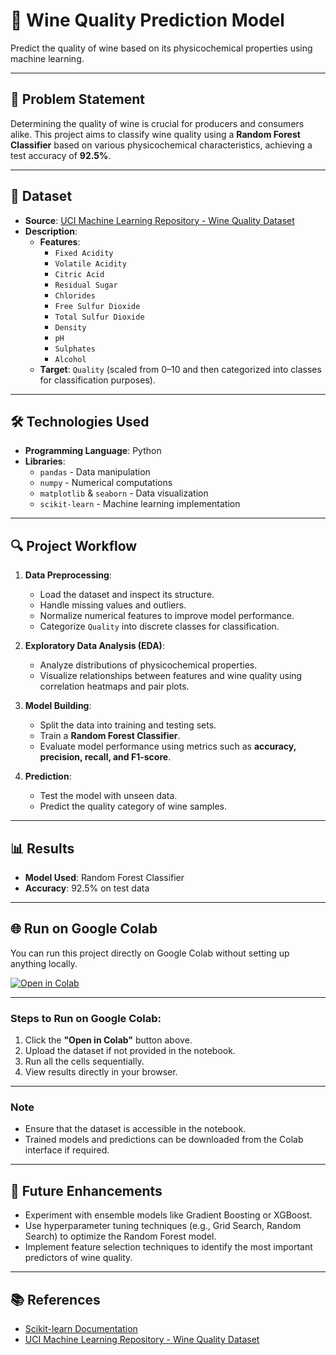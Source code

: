 # 🎯 **Wine Quality Prediction Model**  
Predict the quality of wine based on its physicochemical properties using machine learning.

---

## 📝 **Problem Statement**  
Determining the quality of wine is crucial for producers and consumers alike. This project aims to classify wine quality using a **Random Forest Classifier** based on various physicochemical characteristics, achieving a test accuracy of **92.5%**.

---

## 📂 **Dataset**  
- **Source**: [UCI Machine Learning Repository - Wine Quality Dataset](https://archive.ics.uci.edu/ml/datasets/Wine+Quality)  
- **Description**:  
  - **Features**:  
    - `Fixed Acidity`  
    - `Volatile Acidity`  
    - `Citric Acid`  
    - `Residual Sugar`  
    - `Chlorides`  
    - `Free Sulfur Dioxide`  
    - `Total Sulfur Dioxide`  
    - `Density`  
    - `pH`  
    - `Sulphates`  
    - `Alcohol`  
  - **Target**: `Quality` (scaled from 0–10 and then categorized into classes for classification purposes).  

---

## 🛠️ **Technologies Used**  
- **Programming Language**: Python  
- **Libraries**:  
  - `pandas` - Data manipulation  
  - `numpy` - Numerical computations  
  - `matplotlib` & `seaborn` - Data visualization  
  - `scikit-learn` - Machine learning implementation  

---

## 🔍 **Project Workflow**  
1. **Data Preprocessing**:  
   - Load the dataset and inspect its structure.  
   - Handle missing values and outliers.  
   - Normalize numerical features to improve model performance.  
   - Categorize `Quality` into discrete classes for classification.  

2. **Exploratory Data Analysis (EDA)**:  
   - Analyze distributions of physicochemical properties.  
   - Visualize relationships between features and wine quality using correlation heatmaps and pair plots.  

3. **Model Building**:  
   - Split the data into training and testing sets.  
   - Train a **Random Forest Classifier**.  
   - Evaluate model performance using metrics such as **accuracy, precision, recall, and F1-score**.  

4. **Prediction**:  
   - Test the model with unseen data.  
   - Predict the quality category of wine samples.  

---

## 📊 **Results**  
- **Model Used**: Random Forest Classifier  
- **Accuracy**: 92.5% on test data  

---

## 🌐 **Run on Google Colab**  
You can run this project directly on Google Colab without setting up anything locally.  

[![Open in Colab](https://colab.research.google.com/assets/colab-badge.svg)](https://colab.research.google.com/drive/1myTrU5x2ShaNI80aHF6WUg2EZerW745S?usp=sharing)

---

### Steps to Run on Google Colab:  
1. Click the **"Open in Colab"** button above.  
2. Upload the dataset if not provided in the notebook.  
3. Run all the cells sequentially.  
4. View results directly in your browser.  

---

### Note  
- Ensure that the dataset is accessible in the notebook.  
- Trained models and predictions can be downloaded from the Colab interface if required.  

---

## 🔮 **Future Enhancements**  
- Experiment with ensemble models like Gradient Boosting or XGBoost.  
- Use hyperparameter tuning techniques (e.g., Grid Search, Random Search) to optimize the Random Forest model.  
- Implement feature selection techniques to identify the most important predictors of wine quality.  

---

## 📚 **References**  
- [Scikit-learn Documentation](https://scikit-learn.org/)  
- [UCI Machine Learning Repository - Wine Quality Dataset](https://archive.ics.uci.edu/ml/datasets/Wine+Quality)  
